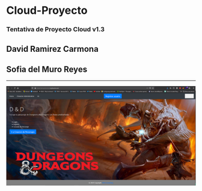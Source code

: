 # Cloud-Proyecto

### Tentativa de Proyecto Cloud v1.3

## David Ramirez Carmona 
## Sofia del Muro Reyes 

---

![Screenshot](demo.PNG)